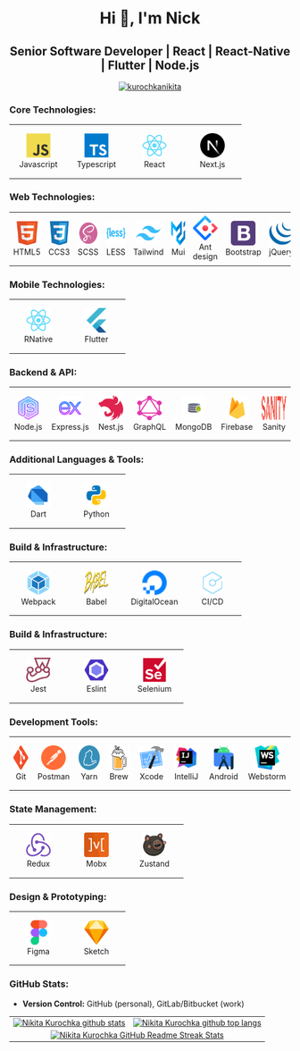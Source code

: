 <h1 align="center">Hi 👋, I'm Nick</h1>
<h2 align="center">Senior Software Developer | React | React-Native | Flutter | Node.js</h2>

<div>
    <p align="center">
        <a href="https://github-profile-trophy.vercel.app/?username=kurochkanikita" style="display: flex; justify-content: center;" align="center" >
            <img style="display: block; margin-left: auto; margin-right: auto"
                src="https://github-profile-trophy.vercel.app/?username=kurochkanikita&theme=flat&row=1"
                alt="kurochkanikita"
            />  
        </a>
    </p>
</div>

### Core Technologies:
<table>
    <tr align="center">
        <td align="center"  width="90" height="90">
            <img src="images/javascript.svg" alt="HTML5" width="44" height="44"/>
            <br>Javascript
        </td>
        <td align="center"  width="90"  height="90">
            <img src="images/typescript.svg" alt="HTML5" width="44" height="44"/>
            <br>Typescript
        </td>
        <td align="center"  width="90"  height="90">
            <img src="images/react.svg" alt="HTML5" width="44" height="44"/>
            <br>React
        </td>
        <td align="center"  width="90"  height="90">
            <img src="images/nextjs.svg" alt="HTML5" width="44" height="44"/>
            <br>Next.js
        </td>
    </tr>
</table>

### Web Technologies:
<table>
    <tr align="center">
        <td align="center"  width="90"  height="90">
            <img src="images/HTML5.svg" alt="HTML5" width="44" height="44"/>
            <br>HTML5
        </td>
        <td align="center"  width="90"  height="90">
            <img src="images/CSS3.svg" alt="HTML5" width="44" height="44"/>
            <br>CCS3
        </td>
        <td align="center"  width="90"  height="90">
            <img src="images/scss.svg" alt="HTML5" width="44" height="44"/>
            <br>SCSS
        </td>
        <td align="center"  width="90"  height="90">
            <img src="images/less.svg" alt="HTML5" width="44" height="44"/>
            <br>LESS
        </td>
        <td align="center"  width="90"  height="90">
            <img src="images/tailwind.svg" alt="HTML5" width="44" height="44"/>
            <br>Tailwind
        </td>
        <td align="center"  width="90"  height="90">
            <img src="images/mui.svg" alt="HTML5" width="44" height="44"/>
            <br>Mui
        </td>
        <td align="center"  width="90" height="90">
            <img src="images/antd.svg" alt="HTML5" width="44" height="44"/>
            <br>Ant design
        </td>
        <td align="center"  width="90"  height="90">
            <img src="images/bootstrap.svg" alt="HTML5" width="44" height="44"/>
            <br>Bootstrap
        </td>        
        <td align="center"  width="90"  height="90">
            <img src="images/jQuery.svg" alt="HTML5" width="44" height="44"/>
            <br>jQuery
        </td>
    </tr>
</table>

### Mobile Technologies:
<table>
    <tr align="center">
        <td align="center"  width="90"  height="90">
            <img src="images/react.svg" alt="HTML5" width="44" height="44"/>
            <br>RNative
        </td>
        <td align="center"  width="90"  height="90">
            <img src="images/flutter.svg" alt="HTML5" width="44" height="44"/>
            <br>Flutter
        </td>
    </tr>
</table>

### Backend & API:
<table>
    <tr align="center">
        <td align="center"  width="90"  height="90">
            <img src="images/nodejs.svg" alt="HTML5" width="44" height="44"/>
            <br>Node.js
        </td>
        <td align="center"  width="90"  height="90">
            <img src="images/expressjs.svg" alt="HTML5" width="44" height="44"/>
            <br>Express.js
        </td>
        <td align="center"  width="90"  height="90">
            <img src="images/nestjs.svg" alt="HTML5" width="44" height="44"/>
            <br>Nest.js
        </td>
        <td align="center"  width="90"  height="90">
            <img src="images/graphql.svg" alt="HTML5" width="44" height="44"/>
            <br>GraphQL
        </td>
        <td align="center"  width="90"  height="90">
            <img src="images/mongodb.svg" alt="HTML5" width="44" height="44"/>
            <br>MongoDB
        </td>
        <td align="center"  width="90"  height="90">
            <img src="images/firebase.svg" alt="HTML5" width="44" height="44"/>
            <br>Firebase
        </td>
        <td align="center"  width="90"  height="90">
            <img src="images/sanity.svg" alt="HTML5" width="44" height="44"/>
            <br>Sanity
        </td>
    </tr>
</table>

### Additional Languages & Tools:
<table>
    <tr align="center">
        <td align="center"  width="90"  height="90">
            <img src="images/dart.svg" alt="HTML5" width="44" height="44"/>
            <br>Dart
        </td>
        <td align="center"  width="90"  height="90">
            <img src="images/python.svg" alt="HTML5" width="44" height="44"/>
            <br>Python
        </td>
    </tr>
</table>

### Build & Infrastructure:
<table>
    <tr align="center">
        <td align="center"  width="90"  height="90">
            <img src="images/webpack.svg" alt="HTML5" width="44" height="44"/>
            <br>Webpack
        </td>
        <td align="center"  width="90"  height="90">
            <img src="images/babel.svg" alt="HTML5" width="44" height="44"/>
            <br>Babel
        </td>
        <td align="center"  width="90"  height="90">
            <img src="images/digitalocean.svg" alt="HTML5" width="44" height="44"/>
            <br>DigitalOcean
        </td>    
        <td align="center"  width="90"  height="90">
            <img src="images/cicd.svg" alt="HTML5" width="44" height="44"/>
            <br>CI/CD
        </td>
    </tr>
</table>

### Build & Infrastructure:
<table>
    <tr align="center">
        <td align="center"  width="90"  height="90">
            <img src="images/jest.svg" alt="HTML5" width="44" height="44"/>
            <br>Jest
        </td>
        <td align="center"  width="90"  height="90">
            <img src="images/lint.svg" alt="HTML5" width="44" height="44"/>
            <br>Eslint
        </td>
        <td align="center"  width="90"  height="90">
            <img src="images/selenium.svg" alt="HTML5" width="44" height="44"/>
            <br>Selenium
        </td>
    </tr>
</table>

### Development Tools:
<table>
    <tr align="center">
        <td align="center"  width="90"  height="90">
            <img src="images/git.svg" alt="HTML5" width="44" height="44"/>
            <br>Git
        </td>
        <td align="center"  width="90"  height="90">
            <img src="images/postman.svg" alt="HTML5" width="44" height="44"/>
            <br>Postman
        </td>
        <td align="center"  width="90"  height="90">
            <img src="images/yarn.svg" alt="HTML5" width="44" height="44"/>
            <br>Yarn
        </td>
        <td align="center"  width="90"  height="90">
            <img src="images/brew.svg" alt="HTML5" width="44" height="44"/>
            <br>Brew
        </td>
        <td align="center"  width="90"  height="90">
            <img src="images/xcode.svg" alt="HTML5" width="44" height="44"/>
            <br>Xcode
        </td>
        <td align="center"  width="90"  height="90">
            <img src="images/intell.svg" alt="HTML5" width="44" height="44"/>
            <br>IntelliJ
        </td> 
        <td align="center"  width="90"  height="90">
            <img src="images/android.svg" alt="HTML5" width="44" height="44"/>
            <br>Android
        </td>
        <td align="center"  width="90"  height="90">
            <img src="images/webstorm.svg" alt="HTML5" width="44" height="44"/>
            <br>Webstorm
        </td>   
    </tr>
</table>

### State Management:
<table>
    <tr align="center">
        <td align="center"  width="90"  height="90">
            <img src="images/redux.svg" alt="HTML5" width="44" height="44"/>
            <br>Redux
        </td>
        <td align="center"  width="90"  height="90">
            <img src="images/mobx.svg" alt="HTML5" width="44" height="44"/>
            <br>Mobx
        </td>        
        <td align="center"  width="90"  height="90">
            <img src="images/zustand.svg" alt="HTML5" width="44" height="44"/>
            <br>Zustand
        </td>
    </tr>
</table>

### Design & Prototyping:
<table>
    <tr align="center">
        <td align="center"  width="90"  height="90">
            <img src="images/figma.svg" alt="HTML5" width="44" height="44"/>
            <br>Figma
        </td>
        <td align="center"  width="90"  height="90">
            <img src="images/sketch.svg" alt="HTML5" width="44" height="44"/>
            <br>Sketch
        </td>
    </tr>
</table>

### GitHub Stats:
- **Version Control:** GitHub (personal), GitLab/Bitbucket (work)

<table>
  <tr>
      <td>
        <a href="https://github-readme-stats.vercel.app/api?username=KurochkaNikita">
            <img
                src="https://github-readme-stats.vercel.app/api?username=KurochkaNikita&show_icons=true&rank_icon=percentile&include_all_commits=true&hide_border=true&hide=contribs&show=reviews" 
                alt="Nikita Kurochka github stats" 
                style="height: 200px; border: none;"
            />
        </a>
      </td>
      <td>
        <a href="https://github-readme-stats.vercel.app/api/top-langs/?username=KurochkaNikit">
            <img
                src="https://github-readme-stats.vercel.app/api/top-langs/?username=KurochkaNikita&layout=compact&langs_count=8&hide_border=true" 
                alt="Nikita Kurochka github top langs" 
                style="height: 200px"
            />
        </a>
      </td>
  </tr>
  <tr>
      <td colspan=2 align="center">
        <a href="http://github-readme-streak-stats.herokuapp.com?user=KurochkaNikita"> 
            <img 
                src="http://github-readme-streak-stats.herokuapp.com?user=KurochkaNikita&hide_border=true&currStreakLabel=000000&date_format=j%20M%5B%20Y%5D" 
                alt="Nikita Kurochka GitHub Readme Streak Stats" 
                style="height: 200px"
            /> 
        </a>
      </td>
  </tr>
</table>
